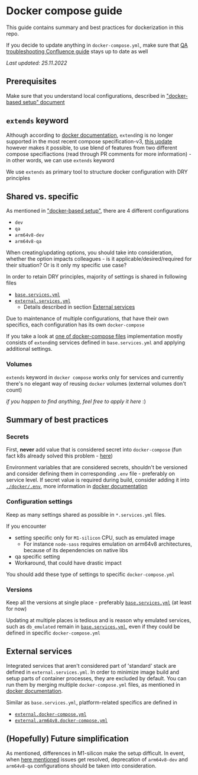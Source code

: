 # Docker compose guide

This guide contains summary and best practices for dockerization in this repo.

If you decide to update anything in `docker-compose.yml`, make sure that [QA troubleshooting Confluence guide](https://confluence.internal.dnanexus.com/display/XVGEN/Docker+troubleshooting+guide) stays up to date as well

_Last updated: 25.11.2022_

## Prerequisites

Make sure that you understand local configurations, described in ["docker-based setup" document](./DOCKER_BASED_SETUP.md)

## `extends` keyword

Although according to [docker documentation](https://docs.docker.com/compose/extends/#extending-services), `extend`ing is no longer supported in the most recent compose specification-v3, [this update](https://github.com/docker/compose/pull/7588) however makes it possible, to use blend of features from two different compose specifiactions (read through PR comments for more information) - in other words, we can use `extends` keyword

We use `extends` as primary tool to structure docker configuration with DRY principles

## Shared vs. specific

As mentioned in ["docker-based setup"](./DOCKER_BASED_SETUP.md), there are 4 different configurations

* `dev`
* `qa`
* `arm64v8-dev`
* `arm64v8-qa`

When creating/updating options, you should take into consideration, whether the option impacts colleagues - is it applicable/desired/required for their situation? Or is it only my specific use case?

In order to retain DRY principles, majority of settings is shared in following files

* [`base.services.yml`](../docker/base.services.yml)
* [`external.services.yml`](../docker/external.services.yml)
    * Details described in section [External services](#external-services) 

Due to maintenance of multiple configurations, that have their own specifics, each configuration has its own `docker-compose`

If you take a look at [one of docker-compose files](../docker/dev.docker-compose.yml) implementation mostly consists of `extend`ing services defined in `base.services.yml` and applying additional settings.

### Volumes

`extends` keyword in `docker compose` works only for services and currently there's no elegant way of reusing `docker` volumes (external volumes don't count)

_if you happen to find anything, feel free to apply it here_ :)

## Summary of best practices

### Secrets

First, **never** add value that is considered secret into `docker-compose` (fun fact k8s already solved this problem - [here](https://github.com/bitnami-labs/sealed-secrets))

Environment variables that are considered secrets, shouldn't be versioned and consider defining them in corresponding `.env` file - preferably on service level. If secret value is required during build, consider adding it into [`./docker/.env`](../docker/.env.example), more information in [docker documentation](https://docs.docker.com/compose/environment-variables/#the-env-file)

### Configuration settings

Keep as many settings shared as possible in `*.services.yml` files.

If you encounter
* setting specific only for `M1-silicon` CPU, such as emulated image
  * For instance `node-sass` requires emulation on arm64v8 architectures, because of its dependencies on native libs
* qa specific setting
* Workaround, that could have drastic impact

You should add these type of settings to specific `docker-compose.yml`

### Versions

Keep all the versions at single place - preferably [`base.services.yml`](../docker/base.services.yml) (at least for now)

Updating at multiple places is tedious and is reason why emulated services, such as `db_emulated` remain in [`base.services.yml`](../docker/base.services.yml), even if they could be defined in specific `docker-compose.yml`

## External services

Integrated services that aren't considered part of 'standard' stack are defined in `external.services.yml`.
In order to minimize image build and setup parts of container processes, they are excluded by default.
You can run them by merging multiple `docker-compose.yml` files, as mentioned in [docker documentation](https://docs.docker.com/compose/extends/#multiple-compose-files).

Similar as `base.services.yml`, platform-related specifics are defined in
* [`external.docker-compose.yml`](../docker/external.docker-compose.yml)
* [`external.arm64v8.docker-compose.yml`](../docker/external.arm64v8.docker-compose.yml)

## (Hopefully) Future simplification

As mentioned, differences in M1-silicon make the setup difficult. In event, when [here mentioned](https://docs.docker.com/desktop/mac/apple-silicon/) issues get resolved, deprecation of `arm64v8-dev` and `arm64v8-qa` configurations should be taken into consideration.
